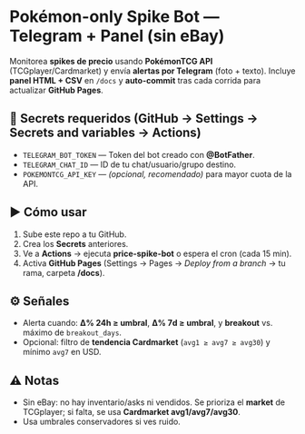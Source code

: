 # Pokémon-only Spike Bot — Telegram + Panel (sin eBay)

Monitorea **spikes de precio** usando **PokémonTCG API** (TCGplayer/Cardmarket) y envía **alertas por Telegram** (foto + texto). Incluye **panel HTML + CSV** en `/docs` y **auto-commit** tras cada corrida para actualizar **GitHub Pages**.

## 🔑 Secrets requeridos (GitHub → Settings → Secrets and variables → Actions)
- `TELEGRAM_BOT_TOKEN` — Token del bot creado con **@BotFather**.
- `TELEGRAM_CHAT_ID` — ID de tu chat/usuario/grupo destino.
- `POKEMONTCG_API_KEY` — *(opcional, recomendado)* para mayor cuota de la API.

## ▶️ Cómo usar
1. Sube este repo a tu GitHub.
2. Crea los **Secrets** anteriores.
3. Ve a **Actions** → ejecuta **price-spike-bot** o espera el cron (cada 15 min).
4. Activa **GitHub Pages** (Settings → Pages → *Deploy from a branch* → tu rama, carpeta **/docs**).

## ⚙️ Señales
- Alerta cuando: **Δ% 24h ≥ umbral**, **Δ% 7d ≥ umbral**, y **breakout** vs. máximo de `breakout_days`.
- Opcional: filtro de **tendencia Cardmarket** (`avg1 ≥ avg7 ≥ avg30`) y mínimo `avg7` en USD.

## ⚠️ Notas
- Sin eBay: no hay inventario/asks ni vendidos. Se prioriza el **market** de TCGplayer; si falta, se usa **Cardmarket avg1/avg7/avg30**.
- Usa umbrales conservadores si ves ruido.
